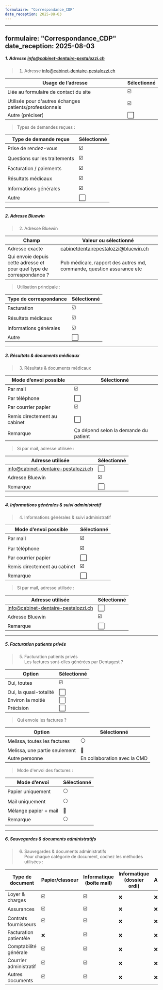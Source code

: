 ```yaml
---
formulaire: "Correspondance_CDP"
date_reception: 2025-08-03
---
```

---
formulaire: "Correspondance_CDP"
date_reception: 2025-08-03
---

##### 1. Adresse info@cabinet-dentaire-pestalozzi.ch

> 1. Adresse info@cabinet-dentaire-pestalozzi.ch

| Usage de l’adresse | Sélectionné |
|----------------------------------------------|-------------|
| Liée au formulaire de contact du site        | ☑️ |
| Utilisée pour d'autres échanges patients/professionnels | ☑️ |
| Autre (préciser)                             | ⬜ |

> Types de demandes reçues :

| Type de demande reçue           | Sélectionné |
|---------------------------------|-------------|
| Prise de rendez-vous            | ☑️ |
| Questions sur les traitements   | ☑️ |
| Facturation / paiements         | ☑️ |
| Résultats médicaux              | ☑️ |
| Informations générales          | ☑️ |
| Autre                           | ⬜ |

---

##### 2. Adresse Bluewin

> 2. Adresse Bluewin

| Champ                             | Valeur ou sélectionné |
|-----------------------------------|----------------------|
| Adresse exacte                    | cabinetdentairepestalozzi@bluewin.ch |
| Qui envoie depuis cette adresse et pour quel type de correspondance ? | Pub médicale, rapport des autres md, commande, question assurance etc |

> Utilisation principale :

| Type de correspondance   | Sélectionné |
|-------------------------|-------------|
| Facturation             | ☑️ |
| Résultats médicaux      | ☑️ |
| Informations générales  | ☑️ |
| Autre                   | ⬜ |

---

##### 3. Résultats & documents médicaux

> 3. Résultats & documents médicaux

| Mode d’envoi possible    | Sélectionné |
|-------------------------|-------------|
| Par mail                | ☑️ |
| Par téléphone           | ⬜ |
| Par courrier papier     | ☑️ |
| Remis directement au cabinet | ⬜ |
| Remarque                | Ça dépend selon la demande du patient |

> Si par mail, adresse utilisée :

| Adresse utilisée                | Sélectionné |
|---------------------------------|-------------|
| info@cabinet-dentaire-pestalozzi.ch | ⬜ |
| Adresse Bluewin                 | ☑️ |
| Remarque                        | ⬜ |

---

##### 4. Informations générales & suivi administratif

> 4. Informations générales & suivi administratif

| Mode d’envoi possible    | Sélectionné |
|-------------------------|-------------|
| Par mail                | ☑️ |
| Par téléphone           | ☑️ |
| Par courrier papier     | ⬜ |
| Remis directement au cabinet | ☑️ |
| Remarque                | ⬜ |

> Si par mail, adresse utilisée :

| Adresse utilisée                | Sélectionné |
|---------------------------------|-------------|
| info@cabinet-dentaire-pestalozzi.ch | ⬜ |
| Adresse Bluewin                 | ☑️ |
| Remarque                        | ⬜ |

---

##### 5. Facturation patients privés

> 5. Facturation patients privés  
> Les factures sont-elles générées par Dentagest ?

| Option              | Sélectionné |
|---------------------|-------------|
| Oui, toutes         | ☑️ |
| Oui, la quasi-totalité | ⬜ |
| Environ la moitié   | ⬜ |
| Précision           | ⬜ |

> Qui envoie les factures ?

| Option                              | Sélectionné |
|--------------------------------------|-------------|
| Melissa, toutes les factures         | ⚪ |
| Melissa, une partie seulement        | 🔘 |
| Autre personne                      | En collaboration avec la CMD |

> Mode d'envoi des factures :

| Mode d’envoi           | Sélectionné |
|------------------------|-------------|
| Papier uniquement      | ⚪ |
| Mail uniquement        | ⚪ |
| Mélange papier + mail  | 🔘 |
| Remarque               | ⚪ |

---

##### 6. Sauvegardes & documents administratifs

> 6. Sauvegardes & documents administratifs  
> Pour chaque catégorie de document, cochez les méthodes utilisées :

| Type de document       | Papier/classeur | Informatique (boîte mail) | Informatique (dossier ordi) | Autre |
| ---------------------- | --------------- | ------------------------- | --------------------------- | ----- |
| Loyer & charges        | ☑️               | ☑️                         | ❌                           | ❌     |
| Assurances             | ☑️               | ☑️                         | ❌                           | ❌     |
| Contrats fournisseurs  | ☑️               | ☑️                         | ❌                           | ❌     |
| Facturation patientèle | ❌               | ☑️                         | ❌                           | ❌     |
| Comptabilité générale  | ☑️               | ☑️                         | ❌                           | ❌     |
| Courrier administratif | ☑️               | ☑️                         | ❌                           | ❌     |
| Autres documents       | ☑️               | ☑️                         | ❌                           | ❌     |
